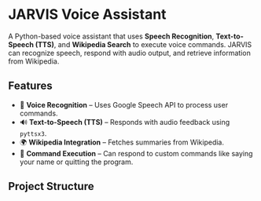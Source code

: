 # JARVIS Voice Assistant  

A Python-based voice assistant that uses **Speech Recognition**, **Text-to-Speech (TTS)**, and **Wikipedia Search** to execute voice commands. JARVIS can recognize speech, respond with audio output, and retrieve information from Wikipedia.

## Features  
- 🎤 **Voice Recognition** – Uses Google Speech API to process user commands.  
- 🔊 **Text-to-Speech (TTS)** – Responds with audio feedback using `pyttsx3`.  
- 🌍 **Wikipedia Integration** – Fetches summaries from Wikipedia.  
- 📝 **Command Execution** – Can respond to custom commands like saying your name or quitting the program.

## Project Structure  
